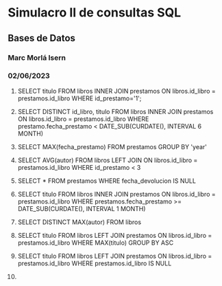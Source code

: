 # Simulacro II de consultas SQL

## Bases de Datos
### Marc Morlá Isern
### 02/06/2023


1. SELECT titulo FROM libros INNER JOIN prestamos ON libros.id_libro = prestamos.id_libro WHERE id_prestamo='1';

2. SELECT DISTINCT id_libro, titulo FROM libros INNER JOIN prestamos ON libros.id_libro = prestamos.id_libro WHERE prestamo.fecha_prestamo < DATE_SUB(CURDATE(), INTERVAL 6 MONTH)

3. SELECT MAX(fecha_prestamo) FROM prestamos GROUP BY 'year'

4. SELECT AVG(autor) FROM libros LEFT JOIN ON libros.id_libro = prestamos.id_libro WHERE id_prestamo < 3

5. SELECT * FROM prestamos WHERE fecha_devolucion IS NULL

6. SELECT titulo FROM libros INNER JOIN prestamos ON libros.id_libro = prestamos.id_libro WHERE prestamos.fecha_prestamo >= DATE_SUB(CURDATE(), INTERVAL 1 MONTH)

7. SELECT DISTINCT MAX(autor) FROM libros

8. SELECT titulo FROM libros LEFT JOIN prestamos ON libros.id_libro = prestamos.id_libro WHERE MAX(titulo) GROUP BY ASC

9. SELECT titulo FROM libros LEFT JOIN prestamos ON libros.id_libro = prestamos.id_libro WHERE prestamos.id_libro IS NULL

10. 
